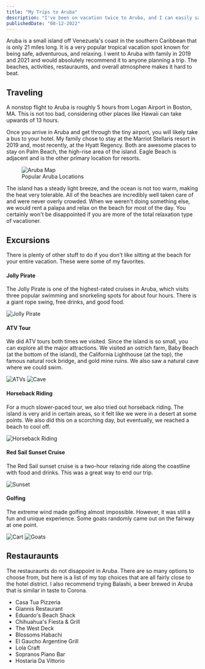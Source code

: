 ```yaml
---
title: "My Trips to Aruba"
description: "I've been on vacation twice to Aruba, and I can easily say it's been my favorite travel destination. This post highlights some of the best things to do."
publishedDate: "08-12-2022"
---
```


Aruba is a small island off Venezuela's coast in the southern Caribbean that is only 21 miles long. It is a very popular tropical vacation spot known for being safe, adventurous, and relaxing. I went to Aruba with family in 2019 and 2021 and would absolutely recommend it to anyone planning a trip. The beaches, activities, restauraunts, and overall atmosphere makes it hard to beat.

## Traveling

A nonstop flight to Aruba is roughly 5 hours from Logan Airport in Boston, MA. This is not too bad, considering other places like Hawaii can take upwards of 13 hours.

Once you arrive in Aruba and get through the tiny airport, you will likely take a bus to your hotel. My family chose to stay at the Marriot Stellaris resort in 2019 and, most recently, at the Hyatt Regency. Both are awesome places to stay on Palm Beach, the high-rise area of the island. Eagle Beach is adjacent and is the other primary location for resorts.

<figure>
    <img src="https://www.worldatlas.com/r/w960-q80/upload/db/bf/65/aw-01.jpg" alt="Aruba Map">
    <figcaption>Popular Aruba Locations</figcaption>
</figure>

The island has a steady light breeze, and the ocean is not too warm, making the heat very tolerable. All of the beaches are incredibly well taken care of and were never overly crowded. When we weren't doing something else, we would rent a palapa and relax on the beach for most of the day. You certainly won't be disappointed if you are more of the total relaxation type of vacationer.

## Excursions

There is plenty of other stuff to do if you don't like sitting at the beach for your entire vacation. These were some of my favorites.

#### Jolly Pirate

The Jolly Pirate is one of the highest-rated cruises in Aruba, which visits three popular swimming and snorkeling spots for about four hours. There is a giant rope swing, free drinks, and good food.

![Jolly Pirate](/_tmp/public/img/trips-to-aruba/jolly-pirate.png)

#### ATV Tour

We did ATV tours both times we visited. Since the island is so small, you can explore all the major attractions. We visited an ostrich farm, Baby Beach (at the bottom of the island), the California Lighthouse (at the top), the famous natural rock bridge, and gold mine ruins. We also saw a natural cave where we could swim.

<div class="sm:grid sm:grid-cols-2 gap-[32px]">
    <img class="md:m-0" src="/_tmp/public/img/trips-to-aruba/atvs.jpeg?as=webp" alt="ATVs">
    <img class="md:m-0" src="/_tmp/public/img/trips-to-aruba/cliff.png?as=webp" alt="Cave">
</div>

#### Horseback Riding

For a much slower-paced tour, we also tried out horseback riding. The island is very arid in certain areas, so it felt like we were in a desert at some points. We also did this on a scorching day, but eventually, we reached a beach to cool off.

![Horseback Riding](/_tmp/public/img/trips-to-aruba/horses.jpg?as=webp)

#### Red Sail Sunset Cruise

The Red Sail sunset cruise is a two-hour relaxing ride along the coastline with food and drinks. This was a great way to end our trip.

![Sunset](/_tmp/public/img/trips-to-aruba/sunset.png)

#### Golfing

The extreme wind made golfing almost impossible. However, it was still a fun and unique experience. Some goats randomly came out on the fairway at one point.

<div class="sm:grid sm:grid-cols-2 gap-[32px]">
    <img class="md:m-0" src="/_tmp/public/img/trips-to-aruba/cart.png?as=webp" alt="Cart">
    <img class="md:m-0" src="/_tmp/public/img/trips-to-aruba/goats.png?as=webp" alt="Goats">
</div>

## Restauraunts

The restauraunts do not disappoint in Aruba. There are so many options to choose from, but here is a list of my top choices that are all fairly close to the hotel district. I also recommend trying Balashi, a beer brewed in Aruba that is similar in taste to Corona.

- Casa Tua Pizzeria
- Giannis Restaurant
- Eduardo's Beach Shack
- Chihuahua's Fiesta & Grill
- The West Deck
- Blossoms Habachi
- El Gaucho Argentine Grill
- Lola Craft
- Sopranos Piano Bar
- Hostaria Da Vittorio
